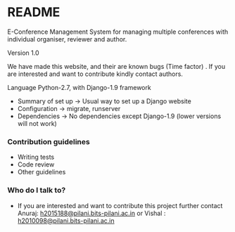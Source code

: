# README #

E-Conference Management System for managing multiple conferences with individual organiser, reviewer and author.

Version 1.0

We have made this website, and their are known bugs (Time factor) . If you are interested and want to contribute kindly contact authors.

Language Python-2.7, with Django-1.9 framework

* Summary of set up -> Usual way to set up a Django website
* Configuration -> migrate, runserver
* Dependencies  -> No dependencies except Django-1.9 (lower versions will not work)

### Contribution guidelines ###

* Writing tests 
* Code review
* Other guidelines

### Who do I talk to? ###

* If you are interested and want to contribute this project further contact Anuraj: h2015188@pilani.bits-pilani.ac.in or Vishal : h2010098@pilani.bits-pilani.ac.in